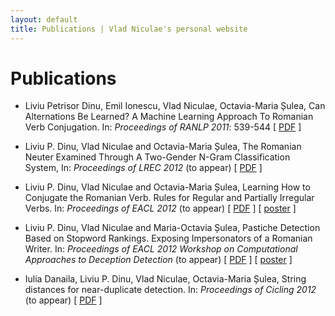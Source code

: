 ```yaml
---
layout: default
title: Publications | Vlad Niculae's personal website
---
```


# Publications

* Liviu Petrisor Dinu, Emil Ionescu, Vlad Niculae, Octavia-Maria Șulea, 
Can Alternations Be Learned? A Machine Learning Approach To Romanian Verb Conjugation.
In: *Proceedings of RANLP 2011*: 539-544 \[ [PDF](http://www.aclweb.org/anthology/R11-1075) \]

* Liviu P. Dinu, Vlad Niculae and Octavia-Maria Șulea,
The Romanian Neuter Examined Through A Two-Gender N-Gram Classification System,
In: *Proceedings of LREC 2012* (to appear) \[ [PDF](papers/lrec12.pdf) \]

* Liviu P. Dinu, Vlad Niculae and Octavia-Maria Șulea,
Learning How to Conjugate the Romanian Verb. Rules for Regular and Partially
Irregular Verbs. In: *Proceedings of EACL 2012* (to appear)
\[ [PDF](papers/eacl12.pdf) \] \[ [poster](papers/eacl12-poster.pdf) \]

* Liviu P. Dinu, Vlad Niculae and Maria-Octavia Șulea, Pastiche Detection Based
on Stopword Rankings. Exposing Impersonators of a Romanian Writer. In: 
*Proceedings of EACL 2012 Workshop on Computational Approaches to Deception
Detection* (to appear) \[ [PDF](papers/eacl12w.pdf) \]
\[ [poster](papers/eacl12w-poster.pdf) \]

* Iulia Danaila, Liviu P. Dinu, Vlad Niculae, Octavia-Maria Șulea, String
distances for near-duplicate detection. In: *Proceedings of Cicling 2012*
(to appear) \[ [PDF](papers/cicling12.pdf) \]
